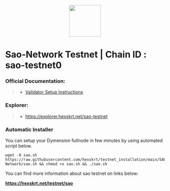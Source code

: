 <p align="center">
  <img height="100" height="auto" src="https://github.com/hexskrt/explorer/blob/master/public/logos/sao.png?raw=true">
</p>

# Sao-Network Testnet | Chain ID : sao-testnet0
### Official Documentation:
>- [Validator Setup Instructions](https://docs.sao.network/participate-in-sao-network/run-consensus-node)

### Explorer:
>-  https://explorer.hexskrt.net/sao-testnet

### Automatic Installer
You can setup your Dymension fullnode in few minutes by using automated script below.
```
wget -O sao.sh https://raw.githubusercontent.com/hexskrt/testnet_installation/main/SAO-Network/sao.sh && chmod +x sao.sh && ./sao.sh
```

You can find more information about sao testnet on links below:

**https://hexskrt.net/testnet/sao**
